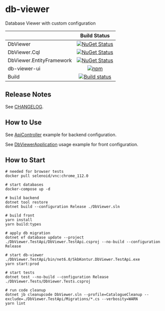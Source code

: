 # db-viewer

Database Viewer with custom configuration

|              | Build Status
|--------------|:--------------:
| DbViewer | [![NuGet Status](https://img.shields.io/nuget/v/SkbKontur.DbViewer)](https://www.nuget.org/packages/SkbKontur.DbViewer/)
| DbViewer.Cql | [![NuGet Status](https://img.shields.io/nuget/v/SkbKontur.DbViewer.Cql)](https://www.nuget.org/packages/SkbKontur.DbViewer.Cql/)
| DbViewer.EntityFramework | [![NuGet Status](https://img.shields.io/nuget/v/SkbKontur.DbViewer.EntityFramework)](https://www.nuget.org/packages/SkbKontur.DbViewer.EntityFramework/)
| db-viewer-ui | [![npm](https://img.shields.io/npm/v/@skbkontur/db-viewer-ui)](https://www.npmjs.com/package/@skbkontur/db-viewer-ui/)
| Build | [![Build status](https://ci.appveyor.com/api/projects/status/jedtsmk59s4oaivm/branch/master?svg=true)](https://ci.appveyor.com/project/skbkontur/db-viewer/branch/master)

## Release Notes

See [CHANGELOG](CHANGELOG.md).

## How to Use

See [ApiController](https://github.com/skbkontur/db-viewer/blob/master/DbViewer.TestApi/Controllers/DbViewerApiController.cs) example for backend configuration.

See [DbViewerApplication](https://github.com/skbkontur/db-viewer/blob/master/db-viewer-ui/index.tsx) usage example for front configuration.

## How to Start

```
# needed for browser tests
docker pull selenoid/vnc:chrome_112.0

# start databases
docker-compose up -d

# build backend
dotnet tool restore
dotnet build --configuration Release ./DbViewer.sln

# build front
yarn install
yarn build:types

# apply db migration
dotnet ef database update --project ./DbViewer.TestApi/DbViewer.TestApi.csproj --no-build --configuration Release

# start db-viewer
./DbViewer.TestApi/bin/net6.0/SkbKontur.DbViewer.TestApi.exe
yarn start:prod

# start tests
dotnet test --no-build --configuration Release ./DbViewer.Tests/DbViewer.Tests.csproj

# run code cleanup
dotnet jb cleanupcode DbViewer.sln --profile=CatalogueCleanup --exclude=./DbViewer.TestApi/Migrations/*.cs --verbosity=WARN
yarn lint
```